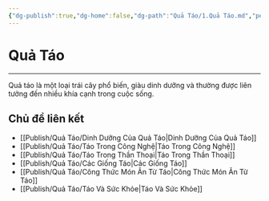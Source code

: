 ```yaml
---
{"dg-publish":true,"dg-home":false,"dg-path":"Quả Táo/1.Quả Táo.md","permalink":"/qua-tao/1-qua-tao/","dgPassFrontmatter":true,"updated":"2025-01-12T15:21:10.680+07:00"}
---
```


# Quả Táo
---

Quả táo là một loại trái cây phổ biến, giàu dinh dưỡng và thường được liên tưởng đến nhiều khía cạnh trong cuộc sống.

## Chủ đề liên kết
- [[Publish/Quả Táo/Dinh Dưỡng Của Quả Táo\|Dinh Dưỡng Của Quả Táo]]
- [[Publish/Quả Táo/Táo Trong Công Nghệ\|Táo Trong Công Nghệ]]
- [[Publish/Quả Táo/Táo Trong Thần Thoại\|Táo Trong Thần Thoại]]
- [[Publish/Quả Táo/Các Giống Táo\|Các Giống Táo]]
- [[Publish/Quả Táo/Công Thức Món Ăn Từ Táo\|Công Thức Món Ăn Từ Táo]]
- [[Publish/Quả Táo/Táo Và Sức Khỏe\|Táo Và Sức Khỏe]]
